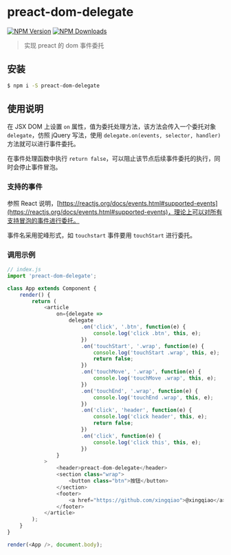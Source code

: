 # preact-dom-delegate

[![NPM Version](https://img.shields.io/npm/v/preact-dom-delegate.svg?style=flat-square)](https://www.npmjs.com/package/preact-dom-delegate)
[![NPM Downloads](https://img.shields.io/npm/dm/preact-dom-delegate.svg?style=flat-square)](https://www.npmjs.com/package/preact-dom-delegate)

> 实现 preact 的 dom 事件委托

## 安装

```bash
$ npm i -S preact-dom-delegate
```

## 使用说明

在 JSX DOM 上设置 `on` 属性，值为委托处理方法，该方法会传入一个委托对象 `delegate`，仿照 jQuery 写法，使用 `delegate.on(events, selector, handler)` 方法就可以进行事件委托。

在事件处理函数中执行 `return false`，可以阻止该节点后续事件委托的执行，同时会停止事件冒泡。

### 支持的事件

参照 React 说明，[https://reactjs.org/docs/events.html#supported-events](https://reactjs.org/docs/events.html#supported-events)，理论上可以对所有支持冒泡的事件进行委托。

事件名采用驼峰形式，如 `touchstart` 事件要用 `touchStart` 进行委托。

### 调用示例

```js
// index.js
import 'preact-dom-delegate';

class App extends Component {
    render() {
        return (
            <article
                on={delegate =>
                    delegate
                        .on('click', '.btn', function(e) {
                            console.log('click .btn', this, e);
                        })
                        .on('touchStart', '.wrap', function(e) {
                            console.log('touchStart .wrap', this, e);
                            return false;
                        })
                        .on('touchMove', '.wrap', function(e) {
                            console.log('touchMove .wrap', this, e);
                        })
                        .on('touchEnd', '.wrap', function(e) {
                            console.log('touchEnd .wrap', this, e);
                        })
                        .on('click', 'header', function(e) {
                            console.log('click header', this, e);
                            return false;
                        })
                        .on('click', function(e) {
                            console.log('click this', this, e);
                        })
                }
            >
                <header>preact-dom-delegate</header>
                <section class="wrap">
                    <button class="btn">按钮</button>
                </section>
                <footer>
                    <a href="https://github.com/xingqiao">@xingqiao</a>
                </footer>
            </article>
        );
    }
}

render(<App />, document.body);
```
